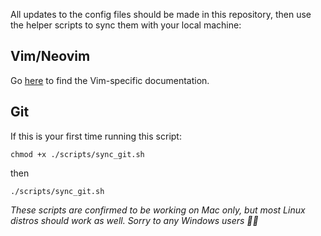 All updates to the config files should be made in this repository, then use the helper scripts to sync them with your local machine:

## Vim/Neovim

Go [here](./docs/vim.md) to find the Vim-specific documentation.

## Git

If this is your first time running this script:

`chmod +x ./scripts/sync_git.sh`

then

`./scripts/sync_git.sh`

_These scripts are confirmed to be working on Mac only, but most Linux distros should work as well. Sorry to any Windows users 🤷‍♂️_
